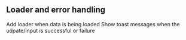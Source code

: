 ## Loader and error handling

Add loader when data is being loaded
Show toast messages when the udpate/input is successful or failure